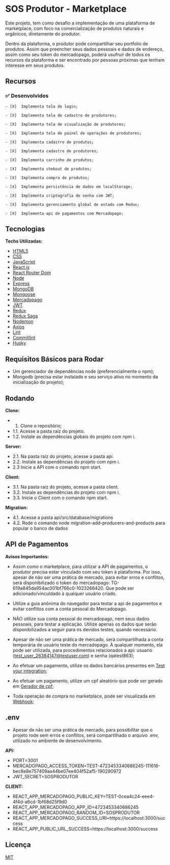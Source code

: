 # SOS Produtor - Marketplace

Este projeto, tem como desafio a implementação de uma plataforma de marketplace, com foco na comercialização de produtos naturais e orgânicos, diretamente do produtor.

Dentro da plataforma, o produtor pode compartilhar seu portfolio de produtos. Assim que preencher seus dados pessoais e dados de endereço, assim como seu token do mercadopago, poderá usufruir de todos os recursos da plataforma e ser encontrado por pessoas próximas que tenham interesse em seus produtos.


## Recursos

### ✅  Desenvolvidos

    - [X]  Implementa tela de login;

    - [X]  Implementa tela de cadastro de produtores;

    - [X]  Implementa tela de visualização de produtores;

    - [X]  Implementa tela de painel de operações de produtores;

    - [X]  Implementa cadastro de produtos;

    - [X]  Implementa cadastro de produtores;

    - [X]  Implementa carrinho de produtos;

    - [X]  Implementa chekout de produtos;

    - [X]  Implementa compra de produtos;

    - [X]  Implementa persistência de dados em localStorage;

    - [X]  Implementa criptografia de senha com JWT;

    - [X]  Implementa gerenciamento global de estado com Redux;

    - [X]  Implementa api de pagamentos com Mercadopago;


## Tecnologias

**Techs Utilizadas:**
- [HTML5](https://developer.mozilla.org/en-US/docs/Glossary/HTML5)
- [CSS](https://developer.mozilla.org/en-US/docs/Glossary/css)
- [JavaScript](https://developer.mozilla.org/en-US/docs/Glossary/JavaScript)
- [React.js](https://reactjs.org/docs/getting-started.html)
- [React Router Dom](https://reactrouter.com/web/guides/quick-start)
- [Node](https://nodejs.org/en/)
- [Express](https://expressjs.com/)
- [MongoDB](https://www.mongodb.com/)
- [Mongoose](https://mongoosejs.com/)
- [Mercadopago](https://www.mercadopago.com.br/developers/en/reference)
- [JWT](https://jwt.io/)
- [Redux](https://redux.js.org/)
- [Redux Saga](https://redux-saga.js.org/)
- [Nodemon](https://www.npmjs.com/package/nodemon)
- [Axios](https://github.com/axios/axios)
- [Lint](https://www.npmjs.com/package/lint)
- [Commitlint](https://www.npmjs.com/package/commitlint)
- [Husky](https://www.npmjs.com/package/husky)


## Requisitos Básicos para Rodar

- Um gerenciador de dependências node (preferencialmente o npm);
- Mongodb (precisa estar instalado e seu serviço ativo no momento da inicialização do projeto);


## Rodando

**Clone:**
- 1. Clone o repositório;
- 1.1. Acesse a pasta raiz do projeto.
- 1.2. Instale as dependências globais do projeto com npm i.

**Server:**
- 2.1. Na pasta raiz do projeto, acesse a pasta api.
- 2.2. Instale as dependências do projeto com npm i.
- 2.3 Inicie a API com o comando npm start.

**Client:**
- 3.1. Na pasta raiz do projeto, acesse a pasta client.
- 3.2. Instale as dependências do projeto com npm i.
- 3.3. Inicie o Client com o comando npm start.

**Migration:**
- 4.1. Acesse a pasta api/src/database/migrations
- 4.2. Rode o comando node migration-add-producers-and-products para popular o banco de dados


## API de Pagamentos

**Avisos Importantes:**
- Assim como o marketplace, para utilizar a API de pagamentos, o produtor precisa estar vinculado com seu token à plataforma. Por isso, apesar de não ser uma prática de mercado, para evitar erros e conflitos, será disponibilizado o token do mercadopago: TG-619a845da954ac001bf766c0-1023266420. Que pode ser adicionado/vinculdado à qualquer usuário criado.

- Utilize a guia anônima do navegador para testar a api de pagamentos e evitar conflitos com a conta pessoal do Mercadopago.

- NÃO utilize sua conta pessoal do mercadopago, nem seus dados pessoais, para testar a aplicação. Utilize apenas os dados que serão disponibilizados a seguir para os devidos testes, quando necessário.

- Apesar de não ser uma prática de mercado, será compartilhada a conta temporária de usuário teste do mercadopago. À qualquer momento, ela pode ser utilizada, para procedimentos relacionados a api: usuario (test_user_26384147@testuser.com) e senha (qatest863);

- Ao efetuar um pagamento, utilize os dados bancários presentes em [Test your integration](https://www.mercadopago.com.br/developers/en/guides/online-payments/checkout-pro/test-integration);

- Ao efetuar um pagamento, utilize um cpf aleatório que pode ser gerado em [Gerador de cpf](https://www.4devs.com.br/gerador_de_cpf);

- Toda operação de compra no marketplace, pode ser visualizada em [Webhook](https://webhook.site/#!/3c638d4a-c6e9-4096-bb12-7cf4efa9d47b/3451fef7-8509-4204-b848-f79ce5b84944/1);


## .env
- Apesar de não ser uma prática de mercado, para possibilitar que o projeto rode sem erros e conflitos, será compartilhado o arquivo .env, utilizado no ambiente de desenvolvimento.

**API:**
- PORT=3001
- MERCADOPAGO_ACCESS_TOKEN=TEST-4723453340686245-111616-bec8e8e757409aa44be07ee404f52af5-190290972
- JWT_SECRET=SOSPRODUTOR

**CLIENT:**
- REACT_APP_MERCADOPAGO_PUBLIC_KEY=TEST-0cea4c24-eee4-4f4d-a6cd-1bf68d25f9d0
- REACT_APP_MERCADOPAGO_APP_ID=4723453340686245
- REACT_APP_MERCADOPAGO_RANDOM_ID=SOSPRODUTOR
- REACT_APP_MERCADOPAGO_SUCCESS_URI=https://localhost:3000/success
- REACT_APP_PUBLIC_URL_SUCCESS=https://localhost:3000/success

## Licença

[MIT](https://choosealicense.com/licenses/mit/)
